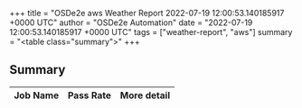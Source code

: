 +++
title = "OSDe2e aws Weather Report 2022-07-19 12:00:53.140185917 +0000 UTC"
author = "OSDe2e Automation"
date = "2022-07-19 12:00:53.140185917 +0000 UTC"
tags = ["weather-report", "aws"]
summary = "<table class=\"summary\"></table>"
+++
## Summary

| Job Name | Pass Rate | More detail |
|----------|-----------|-------------|




